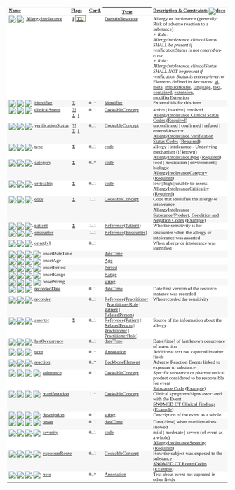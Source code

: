<table border="0" cellpadding="0" cellspacing="0" style="border: 0px #F0F0F0 solid; font-size: 11px; font-family: verdana; vertical-align: top;">
	<tbody>
		<tr style="border: 1px #F0F0F0 solid; font-size: 11px; font-family: verdana; vertical-align: top;">
			<th style="vertical-align: top; text-align : left; background-color: white; border: 0px #F0F0F0 solid; padding:0px 4px 0px 4px" class="hierarchy"><a href="formats.html#table" title="The logical name of the element">Name</a></th>
			<th style="vertical-align: top; text-align : left; background-color: white; border: 0px #F0F0F0 solid; padding:0px 4px 0px 4px" class="hierarchy"><a href="formats.html#table" title="Information about the use of the element">Flags</a></th>
			<th style="vertical-align: top; text-align : left; background-color: white; border: 0px #F0F0F0 solid; padding:0px 4px 0px 4px" class="hierarchy"><a href="formats.html#table" title="Minimum and Maximum # of times the the element can appear in the instance">Card.</a></th>
			<th style="width: 100px" class="hierarchy"><a href="formats.html#table" title="Reference to the type of the element">Type</a></th>
			<th style="vertical-align: top; text-align : left; background-color: white; border: 0px #F0F0F0 solid; padding:0px 4px 0px 4px" class="hierarchy"><a href="formats.html#table" title="Additional information about the element">Description &amp; Constraints</a><span style="float: right"><a href="formats.html#table" title="Legend for this format"><img src="help16.png" alt="doco" style="background-color: inherit"></a></span></th>
		</tr>
		<tr style="border: 0px #F0F0F0 solid; padding:0px; vertical-align: top; background-color: white;">
			<td style="vertical-align: top; text-align : left; background-color: white; border: 0px #F0F0F0 solid; padding:0px 4px 0px 4px; white-space: nowrap; background-image: url(tbl_bck1.png)" class="hierarchy"><img src="tbl_spacer.png" alt="." style="background-color: inherit" class="hierarchy"><img src="icon_resource.png" alt="." style="background-color: white; background-color: inherit" title="Resource" class="hierarchy"> <a href="allergyintolerance-definitions.html#AllergyIntolerance" title="AllergyIntolerance : Risk of harmful or undesirable, physiological response which is unique to an individual and associated with exposure to a substance.">AllergyIntolerance</a>
				<a name="AllergyIntolerance"> </a>
			</td>
			<td style="vertical-align: top; text-align : left; background-color: white; border: 0px #F0F0F0 solid; padding:0px 4px 0px 4px" class="hierarchy"><a style="padding-left: 3px; padding-right: 3px; color: black; null" href="conformance-rules.html#constraints" title="This element has or is affected by some invariants">I</a><a style="padding-left: 3px; padding-right: 3px; border: 1px grey solid; font-weight: bold; color: black; background-color: #fff5e6" href="versions.html#std-process" title="Standards Status = Trial Use">TU</a></td>
			<td style="vertical-align: top; text-align : left; background-color: white; border: 0px #F0F0F0 solid; padding:0px 4px 0px 4px" class="hierarchy"></td>
			<td style="vertical-align: top; text-align : left; background-color: white; border: 0px #F0F0F0 solid; padding:0px 4px 0px 4px" class="hierarchy"><a href="domainresource.html">DomainResource</a></td>
			<td style="vertical-align: top; text-align : left; background-color: white; border: 0px #F0F0F0 solid; padding:0px 4px 0px 4px" class="hierarchy">Allergy or Intolerance (generally: Risk of adverse reaction to a substance)
				<br><span style="font-style: italic" title="ait-1">+ Rule: AllergyIntolerance.clinicalStatus SHALL be present if verificationStatus is not entered-in-error.</span>
				<br><span style="font-style: italic" title="ait-2">+ Rule: AllergyIntolerance.clinicalStatus SHALL NOT be present if verification Status is entered-in-error</span>
				<br>Elements defined in Ancestors: <a href="resource.html#Resource" title="The logical id of the resource, as used in the URL for the resource. Once assigned, this value never changes.">id</a>, <a href="resource.html#Resource" title="The metadata about the resource. This is content that is maintained by the infrastructure. Changes to the content might not always be associated with version changes to the resource.">meta</a>, <a href="resource.html#Resource" title="A reference to a set of rules that were followed when the resource was constructed, and which must be understood when processing the content. Often, this is a reference to an implementation guide that defines the special rules along with other profiles etc.">implicitRules</a>, <a href="resource.html#Resource" title="The base language in which the resource is written.">language</a>, <a href="domainresource.html#DomainResource" title="A human-readable narrative that contains a summary of the resource and can be used to represent the content of the resource to a human. The narrative need not encode all the structured data, but is required to contain sufficient detail to make it &quot;clinically safe&quot; for a human to just read the narrative. Resource definitions may define what content should be represented in the narrative to ensure clinical safety.">text</a>, <a href="domainresource.html#DomainResource" title="These resources do not have an independent existence apart from the resource that contains them - they cannot be identified independently, and nor can they have their own independent transaction scope.">contained</a>, <a href="domainresource.html#DomainResource" title="May be used to represent additional information that is not part of the basic definition of the resource. To make the use of extensions safe and manageable, there is a strict set of governance  applied to the definition and use of extensions. Though any implementer can define an extension, there is a set of requirements that SHALL be met as part of the definition of the extension.">extension</a>, <a href="domainresource.html#DomainResource" title="May be used to represent additional information that is not part of the basic definition of the resource and that modifies the understanding of the element that contains it and/or the understanding of the containing element's descendants. Usually modifier elements provide negation or qualification. To make the use of extensions safe and manageable, there is a strict set of governance applied to the definition and use of extensions. Though any implementer is allowed to define an extension, there is a set of requirements that SHALL be met as part of the definition of the extension. Applications processing a resource are required to check for modifier extensions. Modifier extensions SHALL NOT change the meaning of any elements on Resource or DomainResource (including cannot change the meaning of modifierExtension itself).">modifierExtension</a></td>
		</tr>
		<tr style="border: 0px #F0F0F0 solid; padding:0px; vertical-align: top; background-color: #F7F7F7;">
			<td style="vertical-align: top; text-align : left; background-color: #F7F7F7; border: 0px #F0F0F0 solid; padding:0px 4px 0px 4px; white-space: nowrap; background-image: url(tbl_bck10.png)" class="hierarchy"><img src="tbl_spacer.png" alt="." style="background-color: inherit" class="hierarchy"><img src="tbl_vjoin.png" alt="." style="background-color: inherit" class="hierarchy"><img src="icon_datatype.gif" alt="." style="background-color: #F7F7F7; background-color: inherit" title="Data Type" class="hierarchy"> <a href="allergyintolerance-definitions.html#AllergyIntolerance.identifier" title="AllergyIntolerance.identifier : Business identifiers assigned to this AllergyIntolerance by the performer or other systems which remain constant as the resource is updated and propagates from server to server.">identifier</a>
				<a name="AllergyIntolerance.identifier"> </a>
			</td>
			<td style="vertical-align: top; text-align : left; background-color: #F7F7F7; border: 0px #F0F0F0 solid; padding:0px 4px 0px 4px" class="hierarchy"><a style="padding-left: 3px; padding-right: 3px; color: black; null" href="elementdefinition-definitions.html#ElementDefinition.isSummary" title="This element is included in summaries">Σ</a></td>
			<td style="vertical-align: top; text-align : left; background-color: #F7F7F7; border: 0px #F0F0F0 solid; padding:0px 4px 0px 4px" class="hierarchy">0..*</td>
			<td style="vertical-align: top; text-align : left; background-color: #F7F7F7; border: 0px #F0F0F0 solid; padding:0px 4px 0px 4px" class="hierarchy"><a href="datatypes.html#Identifier">Identifier</a></td>
			<td style="vertical-align: top; text-align : left; background-color: #F7F7F7; border: 0px #F0F0F0 solid; padding:0px 4px 0px 4px" class="hierarchy">External ids for this item
				<br>
			</td>
		</tr>
		<tr style="border: 0px #F0F0F0 solid; padding:0px; vertical-align: top; background-color: white;">
			<td style="vertical-align: top; text-align : left; background-color: white; border: 0px #F0F0F0 solid; padding:0px 4px 0px 4px; white-space: nowrap; background-image: url(tbl_bck10.png)" class="hierarchy"><img src="tbl_spacer.png" alt="." style="background-color: inherit" class="hierarchy"><img src="tbl_vjoin.png" alt="." style="background-color: inherit" class="hierarchy"><img src="icon_datatype.gif" alt="." style="background-color: white; background-color: inherit" title="Data Type" class="hierarchy"> <a href="allergyintolerance-definitions.html#AllergyIntolerance.clinicalStatus" title="AllergyIntolerance.clinicalStatus : The clinical status of the allergy or intolerance.">clinicalStatus</a>
				<a name="AllergyIntolerance.clinicalStatus"> </a>
			</td>
			<td style="vertical-align: top; text-align : left; background-color: white; border: 0px #F0F0F0 solid; padding:0px 4px 0px 4px" class="hierarchy"><a style="padding-left: 3px; padding-right: 3px; color: black; null" href="conformance-rules.html#isModifier" title="This element is a modifier element">?!</a><a style="padding-left: 3px; padding-right: 3px; color: black; null" href="elementdefinition-definitions.html#ElementDefinition.isSummary" title="This element is included in summaries">Σ</a><a style="padding-left: 3px; padding-right: 3px; color: black; null" href="conformance-rules.html#constraints" title="This element has or is affected by some invariants">I</a></td>
			<td style="vertical-align: top; text-align : left; background-color: white; border: 0px #F0F0F0 solid; padding:0px 4px 0px 4px" class="hierarchy">0..1</td>
			<td style="vertical-align: top; text-align : left; background-color: white; border: 0px #F0F0F0 solid; padding:0px 4px 0px 4px" class="hierarchy"><a href="datatypes.html#CodeableConcept">CodeableConcept</a></td>
			<td style="vertical-align: top; text-align : left; background-color: white; border: 0px #F0F0F0 solid; padding:0px 4px 0px 4px" class="hierarchy">active | inactive | resolved
				<br><a href="valueset-allergyintolerance-clinical.html" title="The clinical status of the allergy or intolerance.">AllergyIntolerance Clinical Status Codes</a> (<a href="terminologies.html#required" title="To be conformant, the concept in this element SHALL be from the specified value set.">Required</a>)</td>
		</tr>
		<tr style="border: 0px #F0F0F0 solid; padding:0px; vertical-align: top; background-color: #F7F7F7;">
			<td style="vertical-align: top; text-align : left; background-color: #F7F7F7; border: 0px #F0F0F0 solid; padding:0px 4px 0px 4px; white-space: nowrap; background-image: url(tbl_bck10.png)" class="hierarchy"><img src="tbl_spacer.png" alt="." style="background-color: inherit" class="hierarchy"><img src="tbl_vjoin.png" alt="." style="background-color: inherit" class="hierarchy"><img src="icon_datatype.gif" alt="." style="background-color: #F7F7F7; background-color: inherit" title="Data Type" class="hierarchy"> <a href="allergyintolerance-definitions.html#AllergyIntolerance.verificationStatus" title="AllergyIntolerance.verificationStatus : Assertion about certainty associated with the propensity, or potential risk, of a reaction to the identified substance (including pharmaceutical product).">verificationStatus</a>
				<a name="AllergyIntolerance.verificationStatus"> </a>
			</td>
			<td style="vertical-align: top; text-align : left; background-color: #F7F7F7; border: 0px #F0F0F0 solid; padding:0px 4px 0px 4px" class="hierarchy"><a style="padding-left: 3px; padding-right: 3px; color: black; null" href="conformance-rules.html#isModifier" title="This element is a modifier element">?!</a><a style="padding-left: 3px; padding-right: 3px; color: black; null" href="elementdefinition-definitions.html#ElementDefinition.isSummary" title="This element is included in summaries">Σ</a><a style="padding-left: 3px; padding-right: 3px; color: black; null" href="conformance-rules.html#constraints" title="This element has or is affected by some invariants">I</a></td>
			<td style="vertical-align: top; text-align : left; background-color: #F7F7F7; border: 0px #F0F0F0 solid; padding:0px 4px 0px 4px" class="hierarchy">0..1</td>
			<td style="vertical-align: top; text-align : left; background-color: #F7F7F7; border: 0px #F0F0F0 solid; padding:0px 4px 0px 4px" class="hierarchy"><a href="datatypes.html#CodeableConcept">CodeableConcept</a></td>
			<td style="vertical-align: top; text-align : left; background-color: #F7F7F7; border: 0px #F0F0F0 solid; padding:0px 4px 0px 4px" class="hierarchy">unconfirmed | confirmed | refuted | entered-in-error
				<br><a href="valueset-allergyintolerance-verification.html" title="Assertion about certainty associated with a propensity, or potential risk, of a reaction to the identified substance.">AllergyIntolerance Verification Status Codes</a> (<a href="terminologies.html#required" title="To be conformant, the concept in this element SHALL be from the specified value set.">Required</a>)</td>
		</tr>
		<tr style="border: 0px #F0F0F0 solid; padding:0px; vertical-align: top; background-color: white;">
			<td style="vertical-align: top; text-align : left; background-color: white; border: 0px #F0F0F0 solid; padding:0px 4px 0px 4px; white-space: nowrap; background-image: url(tbl_bck10.png)" class="hierarchy"><img src="tbl_spacer.png" alt="." style="background-color: inherit" class="hierarchy"><img src="tbl_vjoin.png" alt="." style="background-color: inherit" class="hierarchy"><img src="icon_primitive.png" alt="." style="background-color: white; background-color: inherit" title="Primitive Data Type" class="hierarchy"> <a href="allergyintolerance-definitions.html#AllergyIntolerance.type" title="AllergyIntolerance.type : Identification of the underlying physiological mechanism for the reaction risk.">type</a>
				<a name="AllergyIntolerance.type"> </a>
			</td>
			<td style="vertical-align: top; text-align : left; background-color: white; border: 0px #F0F0F0 solid; padding:0px 4px 0px 4px" class="hierarchy"><a style="padding-left: 3px; padding-right: 3px; color: black; null" href="elementdefinition-definitions.html#ElementDefinition.isSummary" title="This element is included in summaries">Σ</a></td>
			<td style="vertical-align: top; text-align : left; background-color: white; border: 0px #F0F0F0 solid; padding:0px 4px 0px 4px" class="hierarchy">0..1</td>
			<td style="vertical-align: top; text-align : left; background-color: white; border: 0px #F0F0F0 solid; padding:0px 4px 0px 4px" class="hierarchy"><a href="datatypes.html#code">code</a></td>
			<td style="vertical-align: top; text-align : left; background-color: white; border: 0px #F0F0F0 solid; padding:0px 4px 0px 4px" class="hierarchy">allergy | intolerance - Underlying mechanism (if known)
				<br><a href="valueset-allergy-intolerance-type.html" title="Identification of the underlying physiological mechanism for a Reaction Risk.">AllergyIntoleranceType</a> (<a href="terminologies.html#required" title="To be conformant, the concept in this element SHALL be from the specified value set.">Required</a>)</td>
		</tr>
		<tr style="border: 0px #F0F0F0 solid; padding:0px; vertical-align: top; background-color: #F7F7F7;">
			<td style="vertical-align: top; text-align : left; background-color: #F7F7F7; border: 0px #F0F0F0 solid; padding:0px 4px 0px 4px; white-space: nowrap; background-image: url(tbl_bck10.png)" class="hierarchy"><img src="tbl_spacer.png" alt="." style="background-color: inherit" class="hierarchy"><img src="tbl_vjoin.png" alt="." style="background-color: inherit" class="hierarchy"><img src="icon_primitive.png" alt="." style="background-color: #F7F7F7; background-color: inherit" title="Primitive Data Type" class="hierarchy"> <a href="allergyintolerance-definitions.html#AllergyIntolerance.category" title="AllergyIntolerance.category : Category of the identified substance.">category</a>
				<a name="AllergyIntolerance.category"> </a>
			</td>
			<td style="vertical-align: top; text-align : left; background-color: #F7F7F7; border: 0px #F0F0F0 solid; padding:0px 4px 0px 4px" class="hierarchy"><a style="padding-left: 3px; padding-right: 3px; color: black; null" href="elementdefinition-definitions.html#ElementDefinition.isSummary" title="This element is included in summaries">Σ</a></td>
			<td style="vertical-align: top; text-align : left; background-color: #F7F7F7; border: 0px #F0F0F0 solid; padding:0px 4px 0px 4px" class="hierarchy">0..*</td>
			<td style="vertical-align: top; text-align : left; background-color: #F7F7F7; border: 0px #F0F0F0 solid; padding:0px 4px 0px 4px" class="hierarchy"><a href="datatypes.html#code">code</a></td>
			<td style="vertical-align: top; text-align : left; background-color: #F7F7F7; border: 0px #F0F0F0 solid; padding:0px 4px 0px 4px" class="hierarchy">food | medication | environment | biologic
				<br><a href="valueset-allergy-intolerance-category.html" title="Category of an identified substance associated with allergies or intolerances.">AllergyIntoleranceCategory</a> (<a href="terminologies.html#required" title="To be conformant, the concept in this element SHALL be from the specified value set.">Required</a>)
				<br>
			</td>
		</tr>
		<tr style="border: 0px #F0F0F0 solid; padding:0px; vertical-align: top; background-color: white;">
			<td style="vertical-align: top; text-align : left; background-color: white; border: 0px #F0F0F0 solid; padding:0px 4px 0px 4px; white-space: nowrap; background-image: url(tbl_bck10.png)" class="hierarchy"><img src="tbl_spacer.png" alt="." style="background-color: inherit" class="hierarchy"><img src="tbl_vjoin.png" alt="." style="background-color: inherit" class="hierarchy"><img src="icon_primitive.png" alt="." style="background-color: white; background-color: inherit" title="Primitive Data Type" class="hierarchy"> <a href="allergyintolerance-definitions.html#AllergyIntolerance.criticality" title="AllergyIntolerance.criticality : Estimate of the potential clinical harm, or seriousness, of the reaction to the identified substance.">criticality</a>
				<a name="AllergyIntolerance.criticality"> </a>
			</td>
			<td style="vertical-align: top; text-align : left; background-color: white; border: 0px #F0F0F0 solid; padding:0px 4px 0px 4px" class="hierarchy"><a style="padding-left: 3px; padding-right: 3px; color: black; null" href="elementdefinition-definitions.html#ElementDefinition.isSummary" title="This element is included in summaries">Σ</a></td>
			<td style="vertical-align: top; text-align : left; background-color: white; border: 0px #F0F0F0 solid; padding:0px 4px 0px 4px" class="hierarchy">0..1</td>
			<td style="vertical-align: top; text-align : left; background-color: white; border: 0px #F0F0F0 solid; padding:0px 4px 0px 4px" class="hierarchy"><a href="datatypes.html#code">code</a></td>
			<td style="vertical-align: top; text-align : left; background-color: white; border: 0px #F0F0F0 solid; padding:0px 4px 0px 4px" class="hierarchy">low | high | unable-to-assess
				<br><a href="valueset-allergy-intolerance-criticality.html" title="Estimate of the potential clinical harm, or seriousness, of a reaction to an identified substance.">AllergyIntoleranceCriticality</a> (<a href="terminologies.html#required" title="To be conformant, the concept in this element SHALL be from the specified value set.">Required</a>)</td>
		</tr>
		<tr style="border: 0px #F0F0F0 solid; padding:0px; vertical-align: top; background-color: #F7F7F7;">
			<td style="vertical-align: top; text-align : left; background-color: #F7F7F7; border: 0px #F0F0F0 solid; padding:0px 4px 0px 4px; white-space: nowrap; background-image: url(tbl_bck10.png)" class="hierarchy"><img src="tbl_spacer.png" alt="." style="background-color: inherit" class="hierarchy"><img src="tbl_vjoin.png" alt="." style="background-color: inherit" class="hierarchy"><img src="icon_datatype.gif" alt="." style="background-color: #F7F7F7; background-color: inherit" title="Data Type" class="hierarchy"> <a href="allergyintolerance-definitions.html#AllergyIntolerance.code" title="AllergyIntolerance.code : Code for an allergy or intolerance statement (either a positive or a negated/excluded statement).  This may be a code for a substance or pharmaceutical product that is considered to be responsible for the adverse reaction risk (e.g., &quot;Latex&quot;), an allergy or intolerance condition (e.g., &quot;Latex allergy&quot;), or a negated/excluded code for a specific substance or class (e.g., &quot;No latex allergy&quot;) or a general or categorical negated statement (e.g.,  &quot;No known allergy&quot;, &quot;No known drug allergies&quot;).  Note: the substance for a specific reaction may be different from the substance identified as the cause of the risk, but it must be consistent with it. For instance, it may be a more specific substance (e.g. a brand medication) or a composite product that includes the identified substance. It must be clinically safe to only process the 'code' and ignore the 'reaction.substance'.  If a receiving system is unable to confirm that AllergyIntolerance.reaction.substance falls within the semantic scope of AllergyIntolerance.code, then the receiving system should ignore AllergyIntolerance.reaction.substance.">code</a>
				<a name="AllergyIntolerance.code"> </a>
			</td>
			<td style="vertical-align: top; text-align : left; background-color: #F7F7F7; border: 0px #F0F0F0 solid; padding:0px 4px 0px 4px" class="hierarchy"><a style="padding-left: 3px; padding-right: 3px; color: black; null" href="elementdefinition-definitions.html#ElementDefinition.isSummary" title="This element is included in summaries">Σ</a></td>
			<td style="vertical-align: top; text-align : left; background-color: #F7F7F7; border: 0px #F0F0F0 solid; padding:0px 4px 0px 4px" class="hierarchy">1..1</td>
			<td style="vertical-align: top; text-align : left; background-color: #F7F7F7; border: 0px #F0F0F0 solid; padding:0px 4px 0px 4px" class="hierarchy"><a href="datatypes.html#CodeableConcept">CodeableConcept</a></td>
			<td style="vertical-align: top; text-align : left; background-color: #F7F7F7; border: 0px #F0F0F0 solid; padding:0px 4px 0px 4px" class="hierarchy">Code that identifies the allergy or intolerance
				<br><a href="valueset-allergyintolerance-code.html" title="Type of the substance/product, allergy or intolerance condition, or negation/exclusion codes for reporting no known allergies.">AllergyIntolerance Substance/Product, Condition and Negation Codes</a> (<a href="terminologies.html#example" title="Instances are not expected or even encouraged to draw from the specified value set.  The value set merely provides examples of the types of concepts intended to be included.">Example</a>)</td>
		</tr>
		<tr style="border: 0px #F0F0F0 solid; padding:0px; vertical-align: top; background-color: white;">
			<td style="vertical-align: top; text-align : left; background-color: white; border: 0px #F0F0F0 solid; padding:0px 4px 0px 4px; white-space: nowrap; background-image: url(tbl_bck10.png)" class="hierarchy"><img src="tbl_spacer.png" alt="." style="background-color: inherit" class="hierarchy"><img src="tbl_vjoin.png" alt="." style="background-color: inherit" class="hierarchy"><img src="icon_reference.png" alt="." style="background-color: white; background-color: inherit" title="Reference to another Resource" class="hierarchy"> <a href="allergyintolerance-definitions.html#AllergyIntolerance.patient" title="AllergyIntolerance.patient : The patient who has the allergy or intolerance.">patient</a>
				<a name="AllergyIntolerance.patient"> </a>
			</td>
			<td style="vertical-align: top; text-align : left; background-color: white; border: 0px #F0F0F0 solid; padding:0px 4px 0px 4px" class="hierarchy"><a style="padding-left: 3px; padding-right: 3px; color: black; null" href="elementdefinition-definitions.html#ElementDefinition.isSummary" title="This element is included in summaries">Σ</a></td>
			<td style="vertical-align: top; text-align : left; background-color: white; border: 0px #F0F0F0 solid; padding:0px 4px 0px 4px" class="hierarchy">1..1</td>
			<td style="vertical-align: top; text-align : left; background-color: white; border: 0px #F0F0F0 solid; padding:0px 4px 0px 4px" class="hierarchy"><a href="references.html#Reference">Reference</a>(<a href="patient.html">Patient</a>)</td>
			<td style="vertical-align: top; text-align : left; background-color: white; border: 0px #F0F0F0 solid; padding:0px 4px 0px 4px" class="hierarchy">Who the sensitivity is for</td>
		</tr>
		<tr style="border: 0px #F0F0F0 solid; padding:0px; vertical-align: top; background-color: #F7F7F7;">
			<td style="vertical-align: top; text-align : left; background-color: #F7F7F7; border: 0px #F0F0F0 solid; padding:0px 4px 0px 4px; white-space: nowrap; background-image: url(tbl_bck10.png)" class="hierarchy"><img src="tbl_spacer.png" alt="." style="background-color: inherit" class="hierarchy"><img src="tbl_vjoin.png" alt="." style="background-color: inherit" class="hierarchy"><img src="icon_reference.png" alt="." style="background-color: #F7F7F7; background-color: inherit" title="Reference to another Resource" class="hierarchy"> <a href="allergyintolerance-definitions.html#AllergyIntolerance.encounter" title="AllergyIntolerance.encounter : The encounter when the allergy or intolerance was asserted.">encounter</a>
				<a name="AllergyIntolerance.encounter"> </a>
			</td>
			<td style="vertical-align: top; text-align : left; background-color: #F7F7F7; border: 0px #F0F0F0 solid; padding:0px 4px 0px 4px" class="hierarchy"></td>
			<td style="vertical-align: top; text-align : left; background-color: #F7F7F7; border: 0px #F0F0F0 solid; padding:0px 4px 0px 4px" class="hierarchy">1..1</td>
			<td style="vertical-align: top; text-align : left; background-color: #F7F7F7; border: 0px #F0F0F0 solid; padding:0px 4px 0px 4px" class="hierarchy"><a href="references.html#Reference">Reference</a>(<a href="encounter.html">Encounter</a>)</td>
			<td style="vertical-align: top; text-align : left; background-color: #F7F7F7; border: 0px #F0F0F0 solid; padding:0px 4px 0px 4px" class="hierarchy">Encounter when the allergy or intolerance was asserted</td>
		</tr>
		<tr style="border: 0px #F0F0F0 solid; padding:0px; vertical-align: top; background-color: white;">
			<td style="vertical-align: top; text-align : left; background-color: white; border: 0px #F0F0F0 solid; padding:0px 4px 0px 4px; white-space: nowrap; background-image: url(tbl_bck11.png)" class="hierarchy"><img src="tbl_spacer.png" alt="." style="background-color: inherit" class="hierarchy"><img src="tbl_vjoin.png" alt="." style="background-color: inherit" class="hierarchy"><img src="icon_choice.gif" alt="." style="background-color: white; background-color: inherit" title="Choice of Types" class="hierarchy"> <a href="allergyintolerance-definitions.html#AllergyIntolerance.onset_x_" title="AllergyIntolerance.onset[x] : Estimated or actual date,  date-time, or age when allergy or intolerance was identified.">onset[x]</a>
				<a name="AllergyIntolerance.onset_x_"> </a>
			</td>
			<td style="vertical-align: top; text-align : left; background-color: white; border: 0px #F0F0F0 solid; padding:0px 4px 0px 4px" class="hierarchy"></td>
			<td style="vertical-align: top; text-align : left; background-color: white; border: 0px #F0F0F0 solid; padding:0px 4px 0px 4px" class="hierarchy">0..1</td>
			<td style="vertical-align: top; text-align : left; background-color: white; border: 0px #F0F0F0 solid; padding:0px 4px 0px 4px" class="hierarchy"></td>
			<td style="vertical-align: top; text-align : left; background-color: white; border: 0px #F0F0F0 solid; padding:0px 4px 0px 4px" class="hierarchy">When allergy or intolerance was identified</td>
		</tr>
		<tr style="border: 0px #F0F0F0 solid; padding:0px; vertical-align: top; background-color: #F7F7F7;">
			<td style="vertical-align: top; text-align : left; background-color: #F7F7F7; border: 0px #F0F0F0 solid; padding:0px 4px 0px 4px; white-space: nowrap; background-image: url(tbl_bck110.png)" class="hierarchy"><img src="tbl_spacer.png" alt="." style="background-color: inherit" class="hierarchy"><img src="tbl_vline.png" alt="." style="background-color: inherit" class="hierarchy"><img src="tbl_vjoin.png" alt="." style="background-color: inherit" class="hierarchy"><img src="icon_primitive.png" alt="." style="background-color: #F7F7F7; background-color: inherit" title="Primitive Data Type" class="hierarchy"> <span title="A date, date-time or partial date (e.g. just year or year + month).  If hours and minutes are specified, a time zone SHALL be populated. The format is a union of the schema types gYear, gYearMonth, date and dateTime. Seconds must be provided due to schema type constraints but may be zero-filled and may be ignored.                 Dates SHALL be valid dates.">onsetDateTime</span></td>
			<td style="vertical-align: top; text-align : left; background-color: #F7F7F7; border: 0px #F0F0F0 solid; padding:0px 4px 0px 4px" class="hierarchy"></td>
			<td style="vertical-align: top; text-align : left; background-color: #F7F7F7; border: 0px #F0F0F0 solid; padding:0px 4px 0px 4px" class="hierarchy"></td>
			<td style="vertical-align: top; text-align : left; background-color: #F7F7F7; border: 0px #F0F0F0 solid; padding:0px 4px 0px 4px" class="hierarchy"><a href="datatypes.html#dateTime">dateTime</a></td>
			<td style="vertical-align: top; text-align : left; background-color: #F7F7F7; border: 0px #F0F0F0 solid; padding:0px 4px 0px 4px" class="hierarchy"></td>
		</tr>
		<tr style="border: 0px #F0F0F0 solid; padding:0px; vertical-align: top; background-color: white;">
			<td style="vertical-align: top; text-align : left; background-color: white; border: 0px #F0F0F0 solid; padding:0px 4px 0px 4px; white-space: nowrap; background-image: url(tbl_bck110.png)" class="hierarchy"><img src="tbl_spacer.png" alt="." style="background-color: inherit" class="hierarchy"><img src="tbl_vline.png" alt="." style="background-color: inherit" class="hierarchy"><img src="tbl_vjoin.png" alt="." style="background-color: inherit" class="hierarchy"><img src="icon_datatype.gif" alt="." style="background-color: white; background-color: inherit" title="Data Type" class="hierarchy"> <span title="A duration of time during which an organism (or a process) has existed.">onsetAge</span></td>
			<td style="vertical-align: top; text-align : left; background-color: white; border: 0px #F0F0F0 solid; padding:0px 4px 0px 4px" class="hierarchy"></td>
			<td style="vertical-align: top; text-align : left; background-color: white; border: 0px #F0F0F0 solid; padding:0px 4px 0px 4px" class="hierarchy"></td>
			<td style="vertical-align: top; text-align : left; background-color: white; border: 0px #F0F0F0 solid; padding:0px 4px 0px 4px" class="hierarchy"><a href="datatypes.html#Age">Age</a></td>
			<td style="vertical-align: top; text-align : left; background-color: white; border: 0px #F0F0F0 solid; padding:0px 4px 0px 4px" class="hierarchy"></td>
		</tr>
		<tr style="border: 0px #F0F0F0 solid; padding:0px; vertical-align: top; background-color: #F7F7F7;">
			<td style="vertical-align: top; text-align : left; background-color: #F7F7F7; border: 0px #F0F0F0 solid; padding:0px 4px 0px 4px; white-space: nowrap; background-image: url(tbl_bck110.png)" class="hierarchy"><img src="tbl_spacer.png" alt="." style="background-color: inherit" class="hierarchy"><img src="tbl_vline.png" alt="." style="background-color: inherit" class="hierarchy"><img src="tbl_vjoin.png" alt="." style="background-color: inherit" class="hierarchy"><img src="icon_datatype.gif" alt="." style="background-color: #F7F7F7; background-color: inherit" title="Data Type" class="hierarchy"> <span title="A time period defined by a start and end date and optionally time.">onsetPeriod</span></td>
			<td style="vertical-align: top; text-align : left; background-color: #F7F7F7; border: 0px #F0F0F0 solid; padding:0px 4px 0px 4px" class="hierarchy"></td>
			<td style="vertical-align: top; text-align : left; background-color: #F7F7F7; border: 0px #F0F0F0 solid; padding:0px 4px 0px 4px" class="hierarchy"></td>
			<td style="vertical-align: top; text-align : left; background-color: #F7F7F7; border: 0px #F0F0F0 solid; padding:0px 4px 0px 4px" class="hierarchy"><a href="datatypes.html#Period">Period</a></td>
			<td style="vertical-align: top; text-align : left; background-color: #F7F7F7; border: 0px #F0F0F0 solid; padding:0px 4px 0px 4px" class="hierarchy"></td>
		</tr>
		<tr style="border: 0px #F0F0F0 solid; padding:0px; vertical-align: top; background-color: white;">
			<td style="vertical-align: top; text-align : left; background-color: white; border: 0px #F0F0F0 solid; padding:0px 4px 0px 4px; white-space: nowrap; background-image: url(tbl_bck110.png)" class="hierarchy"><img src="tbl_spacer.png" alt="." style="background-color: inherit" class="hierarchy"><img src="tbl_vline.png" alt="." style="background-color: inherit" class="hierarchy"><img src="tbl_vjoin.png" alt="." style="background-color: inherit" class="hierarchy"><img src="icon_datatype.gif" alt="." style="background-color: white; background-color: inherit" title="Data Type" class="hierarchy"> <span title="A set of ordered Quantities defined by a low and high limit.">onsetRange</span></td>
			<td style="vertical-align: top; text-align : left; background-color: white; border: 0px #F0F0F0 solid; padding:0px 4px 0px 4px" class="hierarchy"></td>
			<td style="vertical-align: top; text-align : left; background-color: white; border: 0px #F0F0F0 solid; padding:0px 4px 0px 4px" class="hierarchy"></td>
			<td style="vertical-align: top; text-align : left; background-color: white; border: 0px #F0F0F0 solid; padding:0px 4px 0px 4px" class="hierarchy"><a href="datatypes.html#Range">Range</a></td>
			<td style="vertical-align: top; text-align : left; background-color: white; border: 0px #F0F0F0 solid; padding:0px 4px 0px 4px" class="hierarchy"></td>
		</tr>
		<tr style="border: 0px #F0F0F0 solid; padding:0px; vertical-align: top; background-color: #F7F7F7;">
			<td style="vertical-align: top; text-align : left; background-color: #F7F7F7; border: 0px #F0F0F0 solid; padding:0px 4px 0px 4px; white-space: nowrap; background-image: url(tbl_bck100.png)" class="hierarchy"><img src="tbl_spacer.png" alt="." style="background-color: inherit" class="hierarchy"><img src="tbl_vline.png" alt="." style="background-color: inherit" class="hierarchy"><img src="tbl_vjoin_end.png" alt="." style="background-color: inherit" class="hierarchy"><img src="icon_primitive.png" alt="." style="background-color: #F7F7F7; background-color: inherit" title="Primitive Data Type" class="hierarchy"> <span title="A sequence of Unicode characters">onsetString</span></td>
			<td style="vertical-align: top; text-align : left; background-color: #F7F7F7; border: 0px #F0F0F0 solid; padding:0px 4px 0px 4px" class="hierarchy"></td>
			<td style="vertical-align: top; text-align : left; background-color: #F7F7F7; border: 0px #F0F0F0 solid; padding:0px 4px 0px 4px" class="hierarchy"></td>
			<td style="vertical-align: top; text-align : left; background-color: #F7F7F7; border: 0px #F0F0F0 solid; padding:0px 4px 0px 4px" class="hierarchy"><a href="datatypes.html#string">string</a></td>
			<td style="vertical-align: top; text-align : left; background-color: #F7F7F7; border: 0px #F0F0F0 solid; padding:0px 4px 0px 4px" class="hierarchy"></td>
		</tr>
		<tr style="border: 0px #F0F0F0 solid; padding:0px; vertical-align: top; background-color: white;">
			<td style="vertical-align: top; text-align : left; background-color: white; border: 0px #F0F0F0 solid; padding:0px 4px 0px 4px; white-space: nowrap; background-image: url(tbl_bck10.png)" class="hierarchy"><img src="tbl_spacer.png" alt="." style="background-color: inherit" class="hierarchy"><img src="tbl_vjoin.png" alt="." style="background-color: inherit" class="hierarchy"><img src="icon_primitive.png" alt="." style="background-color: white; background-color: inherit" title="Primitive Data Type" class="hierarchy"> <a href="allergyintolerance-definitions.html#AllergyIntolerance.recordedDate" title="AllergyIntolerance.recordedDate : The recordedDate represents when this particular AllergyIntolerance record was created in the system, which is often a system-generated date.">recordedDate</a>
				<a name="AllergyIntolerance.recordedDate"> </a>
			</td>
			<td style="vertical-align: top; text-align : left; background-color: white; border: 0px #F0F0F0 solid; padding:0px 4px 0px 4px" class="hierarchy"></td>
			<td style="vertical-align: top; text-align : left; background-color: white; border: 0px #F0F0F0 solid; padding:0px 4px 0px 4px" class="hierarchy">0..1</td>
			<td style="vertical-align: top; text-align : left; background-color: white; border: 0px #F0F0F0 solid; padding:0px 4px 0px 4px" class="hierarchy"><a href="datatypes.html#dateTime">dateTime</a></td>
			<td style="vertical-align: top; text-align : left; background-color: white; border: 0px #F0F0F0 solid; padding:0px 4px 0px 4px" class="hierarchy">Date first version of the resource instance was recorded</td>
		</tr>
		<tr style="border: 0px #F0F0F0 solid; padding:0px; vertical-align: top; background-color: #F7F7F7;">
			<td style="vertical-align: top; text-align : left; background-color: #F7F7F7; border: 0px #F0F0F0 solid; padding:0px 4px 0px 4px; white-space: nowrap; background-image: url(tbl_bck10.png)" class="hierarchy"><img src="tbl_spacer.png" alt="." style="background-color: inherit" class="hierarchy"><img src="tbl_vjoin.png" alt="." style="background-color: inherit" class="hierarchy"><img src="icon_reference.png" alt="." style="background-color: #F7F7F7; background-color: inherit" title="Reference to another Resource" class="hierarchy"> <a href="allergyintolerance-definitions.html#AllergyIntolerance.recorder" title="AllergyIntolerance.recorder : Individual who recorded the record and takes responsibility for its content.">recorder</a>
				<a name="AllergyIntolerance.recorder"> </a>
			</td>
			<td style="vertical-align: top; text-align : left; background-color: #F7F7F7; border: 0px #F0F0F0 solid; padding:0px 4px 0px 4px" class="hierarchy"></td>
			<td style="vertical-align: top; text-align : left; background-color: #F7F7F7; border: 0px #F0F0F0 solid; padding:0px 4px 0px 4px" class="hierarchy">0..1</td>
			<td style="vertical-align: top; text-align : left; background-color: #F7F7F7; border: 0px #F0F0F0 solid; padding:0px 4px 0px 4px" class="hierarchy"><a href="references.html#Reference">Reference</a>(<a href="practitioner.html">Practitioner</a> | <a href="practitionerrole.html">PractitionerRole</a> | <a href="patient.html">Patient</a> | <a href="relatedperson.html">RelatedPerson</a>)</td>
			<td style="vertical-align: top; text-align : left; background-color: #F7F7F7; border: 0px #F0F0F0 solid; padding:0px 4px 0px 4px" class="hierarchy">Who recorded the sensitivity</td>
		</tr>
		<tr style="border: 0px #F0F0F0 solid; padding:0px; vertical-align: top; background-color: white;">
			<td style="vertical-align: top; text-align : left; background-color: white; border: 0px #F0F0F0 solid; padding:0px 4px 0px 4px; white-space: nowrap; background-image: url(tbl_bck10.png)" class="hierarchy"><img src="tbl_spacer.png" alt="." style="background-color: inherit" class="hierarchy"><img src="tbl_vjoin.png" alt="." style="background-color: inherit" class="hierarchy"><img src="icon_reference.png" alt="." style="background-color: white; background-color: inherit" title="Reference to another Resource" class="hierarchy"> <a href="allergyintolerance-definitions.html#AllergyIntolerance.asserter" title="AllergyIntolerance.asserter : The source of the information about the allergy that is recorded.">asserter</a>
				<a name="AllergyIntolerance.asserter"> </a>
			</td>
			<td style="vertical-align: top; text-align : left; background-color: white; border: 0px #F0F0F0 solid; padding:0px 4px 0px 4px" class="hierarchy"><a style="padding-left: 3px; padding-right: 3px; color: black; null" href="elementdefinition-definitions.html#ElementDefinition.isSummary" title="This element is included in summaries">Σ</a></td>
			<td style="vertical-align: top; text-align : left; background-color: white; border: 0px #F0F0F0 solid; padding:0px 4px 0px 4px" class="hierarchy">0..1</td>
			<td style="vertical-align: top; text-align : left; background-color: white; border: 0px #F0F0F0 solid; padding:0px 4px 0px 4px" class="hierarchy"><a href="references.html#Reference">Reference</a>(<a href="patient.html">Patient</a> | <a href="relatedperson.html">RelatedPerson</a> | <a href="practitioner.html">Practitioner</a> | <a href="practitionerrole.html">PractitionerRole</a>)</td>
			<td style="vertical-align: top; text-align : left; background-color: white; border: 0px #F0F0F0 solid; padding:0px 4px 0px 4px" class="hierarchy">Source of the information about the allergy</td>
		</tr>
		<tr style="border: 0px #F0F0F0 solid; padding:0px; vertical-align: top; background-color: #F7F7F7;">
			<td style="vertical-align: top; text-align : left; background-color: #F7F7F7; border: 0px #F0F0F0 solid; padding:0px 4px 0px 4px; white-space: nowrap; background-image: url(tbl_bck10.png)" class="hierarchy"><img src="tbl_spacer.png" alt="." style="background-color: inherit" class="hierarchy"><img src="tbl_vjoin.png" alt="." style="background-color: inherit" class="hierarchy"><img src="icon_primitive.png" alt="." style="background-color: #F7F7F7; background-color: inherit" title="Primitive Data Type" class="hierarchy"> <a href="allergyintolerance-definitions.html#AllergyIntolerance.lastOccurrence" title="AllergyIntolerance.lastOccurrence : Represents the date and/or time of the last known occurrence of a reaction event.">lastOccurrence</a>
				<a name="AllergyIntolerance.lastOccurrence"> </a>
			</td>
			<td style="vertical-align: top; text-align : left; background-color: #F7F7F7; border: 0px #F0F0F0 solid; padding:0px 4px 0px 4px" class="hierarchy"></td>
			<td style="vertical-align: top; text-align : left; background-color: #F7F7F7; border: 0px #F0F0F0 solid; padding:0px 4px 0px 4px" class="hierarchy">0..1</td>
			<td style="vertical-align: top; text-align : left; background-color: #F7F7F7; border: 0px #F0F0F0 solid; padding:0px 4px 0px 4px" class="hierarchy"><a href="datatypes.html#dateTime">dateTime</a></td>
			<td style="vertical-align: top; text-align : left; background-color: #F7F7F7; border: 0px #F0F0F0 solid; padding:0px 4px 0px 4px" class="hierarchy">Date(/time) of last known occurrence of a reaction</td>
		</tr>
		<tr style="border: 0px #F0F0F0 solid; padding:0px; vertical-align: top; background-color: white;">
			<td style="vertical-align: top; text-align : left; background-color: white; border: 0px #F0F0F0 solid; padding:0px 4px 0px 4px; white-space: nowrap; background-image: url(tbl_bck10.png)" class="hierarchy"><img src="tbl_spacer.png" alt="." style="background-color: inherit" class="hierarchy"><img src="tbl_vjoin.png" alt="." style="background-color: inherit" class="hierarchy"><img src="icon_datatype.gif" alt="." style="background-color: white; background-color: inherit" title="Data Type" class="hierarchy"> <a href="allergyintolerance-definitions.html#AllergyIntolerance.note" title="AllergyIntolerance.note : Additional narrative about the propensity for the Adverse Reaction, not captured in other fields.">note</a>
				<a name="AllergyIntolerance.note"> </a>
			</td>
			<td style="vertical-align: top; text-align : left; background-color: white; border: 0px #F0F0F0 solid; padding:0px 4px 0px 4px" class="hierarchy"></td>
			<td style="vertical-align: top; text-align : left; background-color: white; border: 0px #F0F0F0 solid; padding:0px 4px 0px 4px" class="hierarchy">0..*</td>
			<td style="vertical-align: top; text-align : left; background-color: white; border: 0px #F0F0F0 solid; padding:0px 4px 0px 4px" class="hierarchy"><a href="datatypes.html#Annotation">Annotation</a></td>
			<td style="vertical-align: top; text-align : left; background-color: white; border: 0px #F0F0F0 solid; padding:0px 4px 0px 4px" class="hierarchy">Additional text not captured in other fields
				<br>
			</td>
		</tr>
		<tr style="border: 0px #F0F0F0 solid; padding:0px; vertical-align: top; background-color: #F7F7F7;">
			<td style="vertical-align: top; text-align : left; background-color: #F7F7F7; border: 0px #F0F0F0 solid; padding:0px 4px 0px 4px; white-space: nowrap; background-image: url(tbl_bck01.png)" class="hierarchy"><img src="tbl_spacer.png" alt="." style="background-color: inherit" class="hierarchy"><img src="tbl_vjoin_end.png" alt="." style="background-color: inherit" class="hierarchy"><img src="icon_element.gif" alt="." style="background-color: #F7F7F7; background-color: inherit" title="Element" class="hierarchy"> <a href="allergyintolerance-definitions.html#AllergyIntolerance.reaction" title="AllergyIntolerance.reaction : Details about each adverse reaction event linked to exposure to the identified substance.">reaction</a>
				<a name="AllergyIntolerance.reaction"> </a>
			</td>
			<td style="vertical-align: top; text-align : left; background-color: #F7F7F7; border: 0px #F0F0F0 solid; padding:0px 4px 0px 4px" class="hierarchy"></td>
			<td style="vertical-align: top; text-align : left; background-color: #F7F7F7; border: 0px #F0F0F0 solid; padding:0px 4px 0px 4px" class="hierarchy">0..*</td>
			<td style="vertical-align: top; text-align : left; background-color: #F7F7F7; border: 0px #F0F0F0 solid; padding:0px 4px 0px 4px" class="hierarchy"><a href="backboneelement.html">BackboneElement</a></td>
			<td style="vertical-align: top; text-align : left; background-color: #F7F7F7; border: 0px #F0F0F0 solid; padding:0px 4px 0px 4px" class="hierarchy">Adverse Reaction Events linked to exposure to substance
				<br>
			</td>
		</tr>
		<tr style="border: 0px #F0F0F0 solid; padding:0px; vertical-align: top; background-color: white;">
			<td style="vertical-align: top; text-align : left; background-color: white; border: 0px #F0F0F0 solid; padding:0px 4px 0px 4px; white-space: nowrap; background-image: url(tbl_bck010.png)" class="hierarchy"><img src="tbl_spacer.png" alt="." style="background-color: inherit" class="hierarchy"><img src="tbl_blank.png" alt="." style="background-color: inherit" class="hierarchy"><img src="tbl_vjoin.png" alt="." style="background-color: inherit" class="hierarchy"><img src="icon_datatype.gif" alt="." style="background-color: white; background-color: inherit" title="Data Type" class="hierarchy"> <a href="allergyintolerance-definitions.html#AllergyIntolerance.reaction.substance" title="AllergyIntolerance.reaction.substance : Identification of the specific substance (or pharmaceutical product) considered to be responsible for the Adverse Reaction event. Note: the substance for a specific reaction may be different from the substance identified as the cause of the risk, but it must be consistent with it. For instance, it may be a more specific substance (e.g. a brand medication) or a composite product that includes the identified substance. It must be clinically safe to only process the 'code' and ignore the 'reaction.substance'.  If a receiving system is unable to confirm that AllergyIntolerance.reaction.substance falls within the semantic scope of AllergyIntolerance.code, then the receiving system should ignore AllergyIntolerance.reaction.substance.">substance</a>
				<a name="AllergyIntolerance.reaction.substance"> </a>
			</td>
			<td style="vertical-align: top; text-align : left; background-color: white; border: 0px #F0F0F0 solid; padding:0px 4px 0px 4px" class="hierarchy"></td>
			<td style="vertical-align: top; text-align : left; background-color: white; border: 0px #F0F0F0 solid; padding:0px 4px 0px 4px" class="hierarchy">0..1</td>
			<td style="vertical-align: top; text-align : left; background-color: white; border: 0px #F0F0F0 solid; padding:0px 4px 0px 4px" class="hierarchy"><a href="datatypes.html#CodeableConcept">CodeableConcept</a></td>
			<td style="vertical-align: top; text-align : left; background-color: white; border: 0px #F0F0F0 solid; padding:0px 4px 0px 4px" class="hierarchy">Specific substance or pharmaceutical product considered to be responsible for event
				<br><a href="valueset-substance-code.html" title="Codes defining the type of the substance (including pharmaceutical products).">Substance Code</a> (<a href="terminologies.html#example" title="Instances are not expected or even encouraged to draw from the specified value set.  The value set merely provides examples of the types of concepts intended to be included.">Example</a>)</td>
		</tr>
		<tr style="border: 0px #F0F0F0 solid; padding:0px; vertical-align: top; background-color: #F7F7F7;">
			<td style="vertical-align: top; text-align : left; background-color: #F7F7F7; border: 0px #F0F0F0 solid; padding:0px 4px 0px 4px; white-space: nowrap; background-image: url(tbl_bck010.png)" class="hierarchy"><img src="tbl_spacer.png" alt="." style="background-color: inherit" class="hierarchy"><img src="tbl_blank.png" alt="." style="background-color: inherit" class="hierarchy"><img src="tbl_vjoin.png" alt="." style="background-color: inherit" class="hierarchy"><img src="icon_datatype.gif" alt="." style="background-color: #F7F7F7; background-color: inherit" title="Data Type" class="hierarchy"> <a href="allergyintolerance-definitions.html#AllergyIntolerance.reaction.manifestation" title="AllergyIntolerance.reaction.manifestation : Clinical symptoms and/or signs that are observed or associated with the adverse reaction event.">manifestation</a>
				<a name="AllergyIntolerance.reaction.manifestation"> </a>
			</td>
			<td style="vertical-align: top; text-align : left; background-color: #F7F7F7; border: 0px #F0F0F0 solid; padding:0px 4px 0px 4px" class="hierarchy"></td>
			<td style="vertical-align: top; text-align : left; background-color: #F7F7F7; border: 0px #F0F0F0 solid; padding:0px 4px 0px 4px" class="hierarchy">1..*</td>
			<td style="vertical-align: top; text-align : left; background-color: #F7F7F7; border: 0px #F0F0F0 solid; padding:0px 4px 0px 4px" class="hierarchy"><a href="datatypes.html#CodeableConcept">CodeableConcept</a></td>
			<td style="vertical-align: top; text-align : left; background-color: #F7F7F7; border: 0px #F0F0F0 solid; padding:0px 4px 0px 4px" class="hierarchy">Clinical symptoms/signs associated with the Event
				<br><a href="valueset-clinical-findings.html" title="Clinical symptoms and/or signs that are observed or associated with an Adverse Reaction Event.">SNOMED CT Clinical Findings</a> (<a href="terminologies.html#example" title="Instances are not expected or even encouraged to draw from the specified value set.  The value set merely provides examples of the types of concepts intended to be included.">Example</a>)
				<br>
			</td>
		</tr>
		<tr style="border: 0px #F0F0F0 solid; padding:0px; vertical-align: top; background-color: white;">
			<td style="vertical-align: top; text-align : left; background-color: white; border: 0px #F0F0F0 solid; padding:0px 4px 0px 4px; white-space: nowrap; background-image: url(tbl_bck010.png)" class="hierarchy"><img src="tbl_spacer.png" alt="." style="background-color: inherit" class="hierarchy"><img src="tbl_blank.png" alt="." style="background-color: inherit" class="hierarchy"><img src="tbl_vjoin.png" alt="." style="background-color: inherit" class="hierarchy"><img src="icon_primitive.png" alt="." style="background-color: white; background-color: inherit" title="Primitive Data Type" class="hierarchy"> <a href="allergyintolerance-definitions.html#AllergyIntolerance.reaction.description" title="AllergyIntolerance.reaction.description : Text description about the reaction as a whole, including details of the manifestation if required.">description</a>
				<a name="AllergyIntolerance.reaction.description"> </a>
			</td>
			<td style="vertical-align: top; text-align : left; background-color: white; border: 0px #F0F0F0 solid; padding:0px 4px 0px 4px" class="hierarchy"></td>
			<td style="vertical-align: top; text-align : left; background-color: white; border: 0px #F0F0F0 solid; padding:0px 4px 0px 4px" class="hierarchy">0..1</td>
			<td style="vertical-align: top; text-align : left; background-color: white; border: 0px #F0F0F0 solid; padding:0px 4px 0px 4px" class="hierarchy"><a href="datatypes.html#string">string</a></td>
			<td style="vertical-align: top; text-align : left; background-color: white; border: 0px #F0F0F0 solid; padding:0px 4px 0px 4px" class="hierarchy">Description of the event as a whole</td>
		</tr>
		<tr style="border: 0px #F0F0F0 solid; padding:0px; vertical-align: top; background-color: #F7F7F7;">
			<td style="vertical-align: top; text-align : left; background-color: #F7F7F7; border: 0px #F0F0F0 solid; padding:0px 4px 0px 4px; white-space: nowrap; background-image: url(tbl_bck010.png)" class="hierarchy"><img src="tbl_spacer.png" alt="." style="background-color: inherit" class="hierarchy"><img src="tbl_blank.png" alt="." style="background-color: inherit" class="hierarchy"><img src="tbl_vjoin.png" alt="." style="background-color: inherit" class="hierarchy"><img src="icon_primitive.png" alt="." style="background-color: #F7F7F7; background-color: inherit" title="Primitive Data Type" class="hierarchy"> <a href="allergyintolerance-definitions.html#AllergyIntolerance.reaction.onset" title="AllergyIntolerance.reaction.onset : Record of the date and/or time of the onset of the Reaction.">onset</a>
				<a name="AllergyIntolerance.reaction.onset"> </a>
			</td>
			<td style="vertical-align: top; text-align : left; background-color: #F7F7F7; border: 0px #F0F0F0 solid; padding:0px 4px 0px 4px" class="hierarchy"></td>
			<td style="vertical-align: top; text-align : left; background-color: #F7F7F7; border: 0px #F0F0F0 solid; padding:0px 4px 0px 4px" class="hierarchy">0..1</td>
			<td style="vertical-align: top; text-align : left; background-color: #F7F7F7; border: 0px #F0F0F0 solid; padding:0px 4px 0px 4px" class="hierarchy"><a href="datatypes.html#dateTime">dateTime</a></td>
			<td style="vertical-align: top; text-align : left; background-color: #F7F7F7; border: 0px #F0F0F0 solid; padding:0px 4px 0px 4px" class="hierarchy">Date(/time) when manifestations showed</td>
		</tr>
		<tr style="border: 0px #F0F0F0 solid; padding:0px; vertical-align: top; background-color: white;">
			<td style="vertical-align: top; text-align : left; background-color: white; border: 0px #F0F0F0 solid; padding:0px 4px 0px 4px; white-space: nowrap; background-image: url(tbl_bck010.png)" class="hierarchy"><img src="tbl_spacer.png" alt="." style="background-color: inherit" class="hierarchy"><img src="tbl_blank.png" alt="." style="background-color: inherit" class="hierarchy"><img src="tbl_vjoin.png" alt="." style="background-color: inherit" class="hierarchy"><img src="icon_primitive.png" alt="." style="background-color: white; background-color: inherit" title="Primitive Data Type" class="hierarchy"> <a href="allergyintolerance-definitions.html#AllergyIntolerance.reaction.severity" title="AllergyIntolerance.reaction.severity : Clinical assessment of the severity of the reaction event as a whole, potentially considering multiple different manifestations.">severity</a>
				<a name="AllergyIntolerance.reaction.severity"> </a>
			</td>
			<td style="vertical-align: top; text-align : left; background-color: white; border: 0px #F0F0F0 solid; padding:0px 4px 0px 4px" class="hierarchy"></td>
			<td style="vertical-align: top; text-align : left; background-color: white; border: 0px #F0F0F0 solid; padding:0px 4px 0px 4px" class="hierarchy">0..1</td>
			<td style="vertical-align: top; text-align : left; background-color: white; border: 0px #F0F0F0 solid; padding:0px 4px 0px 4px" class="hierarchy"><a href="datatypes.html#code">code</a></td>
			<td style="vertical-align: top; text-align : left; background-color: white; border: 0px #F0F0F0 solid; padding:0px 4px 0px 4px" class="hierarchy">mild | moderate | severe (of event as a whole)
				<br><a href="valueset-reaction-event-severity.html" title="Clinical assessment of the severity of a reaction event as a whole, potentially considering multiple different manifestations.">AllergyIntoleranceSeverity</a> (<a href="terminologies.html#required" title="To be conformant, the concept in this element SHALL be from the specified value set.">Required</a>)</td>
		</tr>
		<tr style="border: 0px #F0F0F0 solid; padding:0px; vertical-align: top; background-color: #F7F7F7;">
			<td style="vertical-align: top; text-align : left; background-color: #F7F7F7; border: 0px #F0F0F0 solid; padding:0px 4px 0px 4px; white-space: nowrap; background-image: url(tbl_bck010.png)" class="hierarchy"><img src="tbl_spacer.png" alt="." style="background-color: inherit" class="hierarchy"><img src="tbl_blank.png" alt="." style="background-color: inherit" class="hierarchy"><img src="tbl_vjoin.png" alt="." style="background-color: inherit" class="hierarchy"><img src="icon_datatype.gif" alt="." style="background-color: #F7F7F7; background-color: inherit" title="Data Type" class="hierarchy"> <a href="allergyintolerance-definitions.html#AllergyIntolerance.reaction.exposureRoute" title="AllergyIntolerance.reaction.exposureRoute : Identification of the route by which the subject was exposed to the substance.">exposureRoute</a>
				<a name="AllergyIntolerance.reaction.exposureRoute"> </a>
			</td>
			<td style="vertical-align: top; text-align : left; background-color: #F7F7F7; border: 0px #F0F0F0 solid; padding:0px 4px 0px 4px" class="hierarchy"></td>
			<td style="vertical-align: top; text-align : left; background-color: #F7F7F7; border: 0px #F0F0F0 solid; padding:0px 4px 0px 4px" class="hierarchy">0..1</td>
			<td style="vertical-align: top; text-align : left; background-color: #F7F7F7; border: 0px #F0F0F0 solid; padding:0px 4px 0px 4px" class="hierarchy"><a href="datatypes.html#CodeableConcept">CodeableConcept</a></td>
			<td style="vertical-align: top; text-align : left; background-color: #F7F7F7; border: 0px #F0F0F0 solid; padding:0px 4px 0px 4px" class="hierarchy">How the subject was exposed to the substance
				<br><a href="valueset-route-codes.html" title="A coded concept describing the route or physiological path of administration of a therapeutic agent into or onto the body of a subject.">SNOMED CT Route Codes</a> (<a href="terminologies.html#example" title="Instances are not expected or even encouraged to draw from the specified value set.  The value set merely provides examples of the types of concepts intended to be included.">Example</a>)</td>
		</tr>
		<tr style="border: 0px #F0F0F0 solid; padding:0px; vertical-align: top; background-color: white;">
			<td style="vertical-align: top; text-align : left; background-color: white; border: 0px #F0F0F0 solid; padding:0px 4px 0px 4px; white-space: nowrap; background-image: url(tbl_bck000.png)" class="hierarchy"><img src="tbl_spacer.png" alt="." style="background-color: inherit" class="hierarchy"><img src="tbl_blank.png" alt="." style="background-color: inherit" class="hierarchy"><img src="tbl_vjoin_end.png" alt="." style="background-color: inherit" class="hierarchy"><img src="icon_datatype.gif" alt="." style="background-color: white; background-color: inherit" title="Data Type" class="hierarchy"> <a href="allergyintolerance-definitions.html#AllergyIntolerance.reaction.note" title="AllergyIntolerance.reaction.note : Additional text about the adverse reaction event not captured in other fields.">note</a>
				<a name="AllergyIntolerance.reaction.note"> </a>
			</td>
			<td style="vertical-align: top; text-align : left; background-color: white; border: 0px #F0F0F0 solid; padding:0px 4px 0px 4px" class="hierarchy"></td>
			<td style="vertical-align: top; text-align : left; background-color: white; border: 0px #F0F0F0 solid; padding:0px 4px 0px 4px" class="hierarchy">0..*</td>
			<td style="vertical-align: top; text-align : left; background-color: white; border: 0px #F0F0F0 solid; padding:0px 4px 0px 4px" class="hierarchy"><a href="datatypes.html#Annotation">Annotation</a></td>
			<td style="vertical-align: top; text-align : left; background-color: white; border: 0px #F0F0F0 solid; padding:0px 4px 0px 4px" class="hierarchy">Text about event not captured in other fields
				<br>
			</td>
		</tr>
	</tbody>
</table>